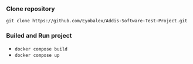 ### Clone repository
```git clone https://github.com/Eyobalex/Addis-Software-Test-Project.git```

### Builed and Run project
 - ```docker compose build```
 - ```docker compose up```
